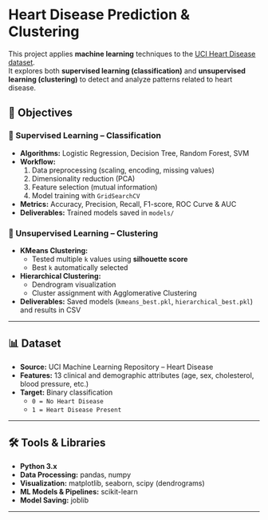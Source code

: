 # Heart Disease Prediction & Clustering

This project applies **machine learning** techniques to the [UCI Heart Disease dataset](https://archive.ics.uci.edu/ml/datasets/heart+disease).  
It explores both **supervised learning (classification)** and **unsupervised learning (clustering)** to detect and analyze patterns related to heart disease.

## 🎯 Objectives

### 🔹 Supervised Learning – Classification
- **Algorithms:** Logistic Regression, Decision Tree, Random Forest, SVM  
- **Workflow:**
  1. Data preprocessing (scaling, encoding, missing values)
  2. Dimensionality reduction (PCA)
  3. Feature selection (mutual information)
  4. Model training with `GridSearchCV`
- **Metrics:** Accuracy, Precision, Recall, F1-score, ROC Curve & AUC  
- **Deliverables:** Trained models saved in `models/`

### 🔹 Unsupervised Learning – Clustering
- **KMeans Clustering:**  
  - Tested multiple `k` values using **silhouette score**  
  - Best `k` automatically selected  
- **Hierarchical Clustering:**  
  - Dendrogram visualization  
  - Cluster assignment with Agglomerative Clustering  
- **Deliverables:** Saved models (`kmeans_best.pkl`, `hierarchical_best.pkl`) and results in CSV

---

## 📊 Dataset

- **Source:** UCI Machine Learning Repository – Heart Disease  
- **Features:** 13 clinical and demographic attributes (age, sex, cholesterol, blood pressure, etc.)  
- **Target:** Binary classification  
  - `0 = No Heart Disease`  
  - `1 = Heart Disease Present`

---

## 🛠️ Tools & Libraries

- **Python 3.x**
- **Data Processing:** pandas, numpy  
- **Visualization:** matplotlib, seaborn, scipy (dendrograms)  
- **ML Models & Pipelines:** scikit-learn  
- **Model Saving:** joblib  

---
